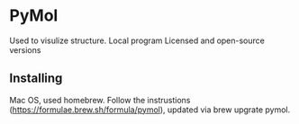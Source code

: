 # PyMol
Used to visulize structure. 
Local program
Licensed and open-source versions

## Installing
Mac OS, used homebrew. Follow the instrustions (https://formulae.brew.sh/formula/pymol), updated via brew upgrate pymol. 
